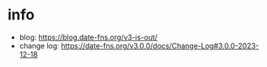# info

- blog: https://blog.date-fns.org/v3-is-out/
- change log: https://date-fns.org/v3.0.0/docs/Change-Log#3.0.0-2023-12-18
